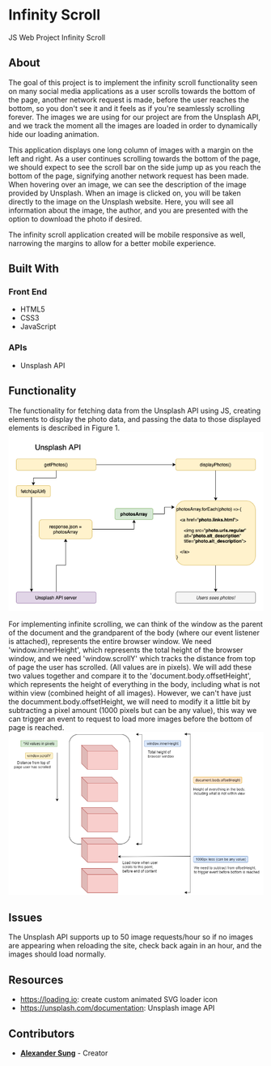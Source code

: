 # Infinity Scroll
JS Web Project Infinity Scroll

## About
The goal of this project is to implement the infinity scroll functionality seen on many social media applications as a user scrolls towards the bottom of the page, another network request is made, before the user reaches the bottom, so you don't see it and it feels as if you're seamlessly scrolling forever. The images we are using for our project are from the Unsplash API, and we track the moment all the images are loaded in order to dynamically hide our loading animation. 

This application displays one long column of images with a margin on the left and right. As a user continues scrolling towards the bottom of the page, we should expect to see the scroll bar on the side jump up as you reach the bottom of the page, signifying another network request has been made. When hovering over an image, we can see the description of the image provided by Unsplash. When an image is clicked on, you will be taken directly to the image on the Unsplash website. Here, you will see all information about the image, the author, and you are presented with the option to download the photo if desired. 

The infinity scroll application created will be mobile responsive as well, narrowing the margins to allow for a better mobile experience. 

## Built With

### Front End
 - HTML5
 - CSS3
 - JavaScript

### APIs
 - Unsplash API

## Functionality
The functionality for fetching data from the Unsplash API using JS, creating elements to display the photo data, and passing the data to those displayed elements is described in Figure 1. 
![Figure 1](/images/Unsplash_API_Flowchart.png) 

For implementing infinite scrolling, we can think of the window as the parent of the document and the grandparent of the body (where our event listener is attached), represents the entire browser window. We need 'window.innerHeight', which represents the total height of the browser window, and we need 'window.scrollY' which tracks the distance from top of page the user has scrolled. (All values are in pixels). We will add these two values together and compare it to the 'document.body.offsetHeight', which represents the height of everything in the body, including what is not within view (combined height of all images). However, we can't have just the documment.body.offsetHeight, we will need to modify it a little bit by subtracting a pixel amount (1000 pixels but can be any value), this way we can trigger an event to request to load more images before the bottom of page is reached. 
![Figure 2](/images/Infinite+Scroll+Functionality.png)

## Issues
The Unsplash API supports up to 50 image requests/hour so if no images are appearing when reloading the site, check back again in an hour, and the images should load normally. 

## Resources
 - https://loading.io: create custom animated SVG loader icon
 - https://unsplash.com/documentation: Unsplash image API

## Contributors
 - [**Alexander Sung**](https://github.com/alsung) - Creator
